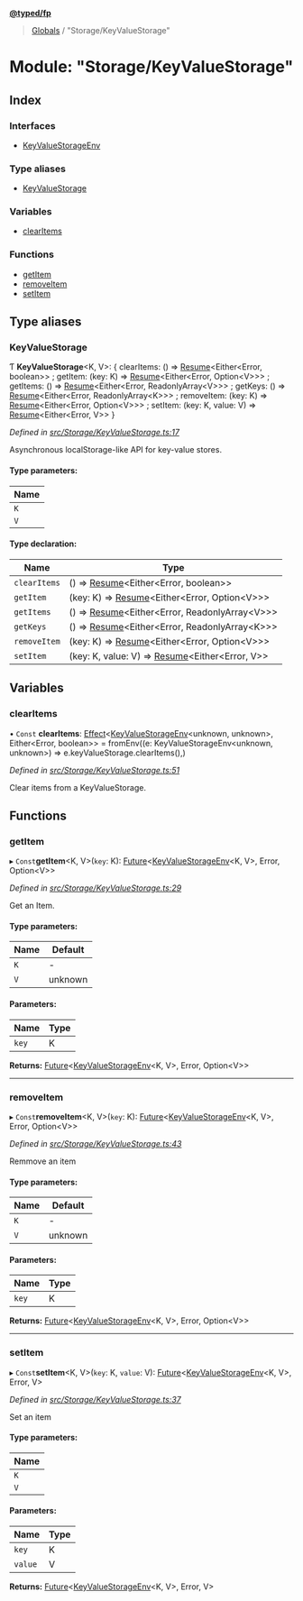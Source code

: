 **[@typed/fp](../README.md)**

> [Globals](../globals.md) / "Storage/KeyValueStorage"

# Module: "Storage/KeyValueStorage"

## Index

### Interfaces

* [KeyValueStorageEnv](../interfaces/_storage_keyvaluestorage_.keyvaluestorageenv.md)

### Type aliases

* [KeyValueStorage](_storage_keyvaluestorage_.md#keyvaluestorage)

### Variables

* [clearItems](_storage_keyvaluestorage_.md#clearitems)

### Functions

* [getItem](_storage_keyvaluestorage_.md#getitem)
* [removeItem](_storage_keyvaluestorage_.md#removeitem)
* [setItem](_storage_keyvaluestorage_.md#setitem)

## Type aliases

### KeyValueStorage

Ƭ  **KeyValueStorage**\<K, V>: { clearItems: () => [Resume](_resume_resume_.md#resume)\<Either\<Error, boolean>> ; getItem: (key: K) => [Resume](_resume_resume_.md#resume)\<Either\<Error, Option\<V>>> ; getItems: () => [Resume](_resume_resume_.md#resume)\<Either\<Error, ReadonlyArray\<V>>> ; getKeys: () => [Resume](_resume_resume_.md#resume)\<Either\<Error, ReadonlyArray\<K>>> ; removeItem: (key: K) => [Resume](_resume_resume_.md#resume)\<Either\<Error, Option\<V>>> ; setItem: (key: K, value: V) => [Resume](_resume_resume_.md#resume)\<Either\<Error, V>>  }

*Defined in [src/Storage/KeyValueStorage.ts:17](https://github.com/TylorS/typed-fp/blob/ac98ca1/src/Storage/KeyValueStorage.ts#L17)*

Asynchronous localStorage-like API for key-value stores.

#### Type parameters:

Name |
------ |
`K` |
`V` |

#### Type declaration:

Name | Type |
------ | ------ |
`clearItems` | () => [Resume](_resume_resume_.md#resume)\<Either\<Error, boolean>> |
`getItem` | (key: K) => [Resume](_resume_resume_.md#resume)\<Either\<Error, Option\<V>>> |
`getItems` | () => [Resume](_resume_resume_.md#resume)\<Either\<Error, ReadonlyArray\<V>>> |
`getKeys` | () => [Resume](_resume_resume_.md#resume)\<Either\<Error, ReadonlyArray\<K>>> |
`removeItem` | (key: K) => [Resume](_resume_resume_.md#resume)\<Either\<Error, Option\<V>>> |
`setItem` | (key: K, value: V) => [Resume](_resume_resume_.md#resume)\<Either\<Error, V>> |

## Variables

### clearItems

• `Const` **clearItems**: [Effect](_effect_effect_.effect.md)\<[KeyValueStorageEnv](../interfaces/_storage_keyvaluestorage_.keyvaluestorageenv.md)\<unknown, unknown>, Either\<Error, boolean>> = fromEnv((e: KeyValueStorageEnv\<unknown, unknown>) => e.keyValueStorage.clearItems(),)

*Defined in [src/Storage/KeyValueStorage.ts:51](https://github.com/TylorS/typed-fp/blob/ac98ca1/src/Storage/KeyValueStorage.ts#L51)*

Clear items from a KeyValueStorage.

## Functions

### getItem

▸ `Const`**getItem**\<K, V>(`key`: K): [Future](_future_exports_.md#future)\<[KeyValueStorageEnv](../interfaces/_storage_keyvaluestorage_.keyvaluestorageenv.md)\<K, V>, Error, Option\<V>>

*Defined in [src/Storage/KeyValueStorage.ts:29](https://github.com/TylorS/typed-fp/blob/ac98ca1/src/Storage/KeyValueStorage.ts#L29)*

Get an Item.

#### Type parameters:

Name | Default |
------ | ------ |
`K` | - |
`V` | unknown |

#### Parameters:

Name | Type |
------ | ------ |
`key` | K |

**Returns:** [Future](_future_exports_.md#future)\<[KeyValueStorageEnv](../interfaces/_storage_keyvaluestorage_.keyvaluestorageenv.md)\<K, V>, Error, Option\<V>>

___

### removeItem

▸ `Const`**removeItem**\<K, V>(`key`: K): [Future](_future_exports_.md#future)\<[KeyValueStorageEnv](../interfaces/_storage_keyvaluestorage_.keyvaluestorageenv.md)\<K, V>, Error, Option\<V>>

*Defined in [src/Storage/KeyValueStorage.ts:43](https://github.com/TylorS/typed-fp/blob/ac98ca1/src/Storage/KeyValueStorage.ts#L43)*

Remmove an item

#### Type parameters:

Name | Default |
------ | ------ |
`K` | - |
`V` | unknown |

#### Parameters:

Name | Type |
------ | ------ |
`key` | K |

**Returns:** [Future](_future_exports_.md#future)\<[KeyValueStorageEnv](../interfaces/_storage_keyvaluestorage_.keyvaluestorageenv.md)\<K, V>, Error, Option\<V>>

___

### setItem

▸ `Const`**setItem**\<K, V>(`key`: K, `value`: V): [Future](_future_exports_.md#future)\<[KeyValueStorageEnv](../interfaces/_storage_keyvaluestorage_.keyvaluestorageenv.md)\<K, V>, Error, V>

*Defined in [src/Storage/KeyValueStorage.ts:37](https://github.com/TylorS/typed-fp/blob/ac98ca1/src/Storage/KeyValueStorage.ts#L37)*

Set an item

#### Type parameters:

Name |
------ |
`K` |
`V` |

#### Parameters:

Name | Type |
------ | ------ |
`key` | K |
`value` | V |

**Returns:** [Future](_future_exports_.md#future)\<[KeyValueStorageEnv](../interfaces/_storage_keyvaluestorage_.keyvaluestorageenv.md)\<K, V>, Error, V>

